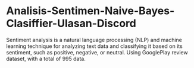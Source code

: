 # Analisis-Sentimen-Naive-Bayes-Clasiffier-Ulasan-Discord
Sentiment analysis is a natural language processing (NLP) and machine learning technique for analyzing text data and classifying it based on its sentiment, such as positive, negative, or neutral. Using GooglePlay review dataset, with a total of 995 data.
